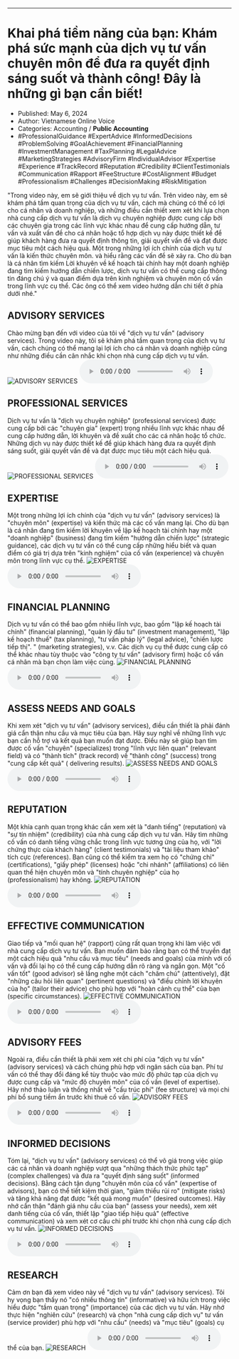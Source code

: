 
---

# Khai phá tiềm năng của bạn: Khám phá sức mạnh của dịch vụ tư vấn chuyên môn để đưa ra quyết định sáng suốt và thành công! Đây là những gì bạn cần biết!

- Published: May 6, 2024
- Author: Vietnamese Online Voice
- Categories: Accounting / **Public Accounting**
- #ProfessionalGuidance #ExpertAdvice #InformedDecisions #ProblemSolving #GoalAchievement #FinancialPlanning #InvestmentManagement #TaxPlanning #LegalAdvice #MarketingStrategies #AdvisoryFirm #IndividualAdvisor #Expertise #Experience #TrackRecord #Reputation #Credibility #ClientTestimonials #Communication #Rapport #FeeStructure #CostAlignment #Budget #Professionalism #Challenges #DecisionMaking #RiskMitigation

"Trong video này, em sẽ giới thiệu về dịch vụ tư vấn. Trên video này, em sẽ khám phá tầm quan trọng của dịch vụ tư vấn, cách mà chúng có thể có lợi cho cá nhân và doanh nghiệp, và những điều cần thiết xem xét khi lựa chọn nhà cung cấp dịch vụ tư vấn là dịch vụ chuyên nghiệp được cung cấp bởi các chuyên gia trong các lĩnh vực khác nhau để cung cấp hướng dẫn, tư vấn và xuất vấn đề cho cá nhân hoặc tổ hợp dịch vụ này được thiết kế để giúp khách hàng đưa ra quyết định thông tin, giải quyết vấn đề và đạt được mục tiêu một cách hiệu quả. Một trong những lợi ích chính của dịch vụ tư vấn là kiến ​​thức chuyên môn. và hiểu rằng các vấn đề sẽ xảy ra. Cho dù bạn là cá nhân tìm kiếm Lời khuyên về kế hoạch tài chính hay một doanh nghiệp đang tìm kiếm hướng dẫn chiến lược, dịch vụ tư vấn có thể cung cấp thông tin đáng chú ý và quan điểm dựa trên kinh nghiệm và chuyên môn cố vấn trong lĩnh vực cụ thể. Các ông có thể xem video hướng dẫn chi tiết ở phía dưới nhé."


## ADVISORY SERVICES

Chào mừng bạn đến với video của tôi về "dịch vụ tư vấn" (advisory services). Trong video này, tôi sẽ khám phá tầm quan trọng của dịch vụ tư vấn, cách chúng có thể mang lại lợi ích cho cá nhân và doanh nghiệp cũng như những điều cần cân nhắc khi chọn nhà cung cấp dịch vụ tư vấn.
![ADVISORY SERVICES](https://http-archiver-apis-production-80.schnworks.com/storage/images/transitions/2024-05-06/transition-43274517209-Montserrat-SemiBold-7B1FA2.jpg)
<audio controls>
    <source src="https://http-archiver-apis-production-80.schnworks.com/storage/storage/audio/file-13991535211.mp3" type="audio/mpeg">
</audio>



## PROFESSIONAL SERVICES

Dịch vụ tư vấn là "dịch vụ chuyên nghiệp" (professional services) được cung cấp bởi các "chuyên gia" (expert) trong nhiều lĩnh vực khác nhau để cung cấp hướng dẫn, lời khuyên và đề xuất cho các cá nhân hoặc tổ chức. Những dịch vụ này được thiết kế để giúp khách hàng đưa ra quyết định sáng suốt, giải quyết vấn đề và đạt được mục tiêu một cách hiệu quả.
![PROFESSIONAL SERVICES](https://http-archiver-apis-production-80.schnworks.com/storage/images/transitions/2024-05-06/transition--5334781312-Montserrat-Thin-7B1FA2.jpg)
<audio controls>
    <source src="https://http-archiver-apis-production-80.schnworks.com/storage/storage/audio/file-5982216575.mp3" type="audio/mpeg">
</audio>



## EXPERTISE

Một trong những lợi ích chính của "dịch vụ tư vấn" (advisory services) là "chuyên môn" (expertise) và kiến ​​thức mà các cố vấn mang lại. Cho dù bạn là cá nhân đang tìm kiếm lời khuyên về lập kế hoạch tài chính hay một "doanh nghiệp" (business) đang tìm kiếm "hướng dẫn chiến lược" (strategic guidance), các dịch vụ tư vấn có thể cung cấp những hiểu biết và quan điểm có giá trị dựa trên "kinh nghiệm" của cố vấn (experience) và chuyên môn trong lĩnh vực cụ thể.
![EXPERTISE](https://http-archiver-apis-production-80.schnworks.com/storage/images/transitions/2024-05-06/transition--616969328-Montserrat-Medium-1A237E.jpg)
<audio controls>
    <source src="https://http-archiver-apis-production-80.schnworks.com/storage/storage/audio/file-578586600.mp3" type="audio/mpeg">
</audio>



## FINANCIAL PLANNING

Dịch vụ tư vấn có thể bao gồm nhiều lĩnh vực, bao gồm "lập kế hoạch tài chính" (financial planning), "quản lý đầu tư" (investment management), "lập kế hoạch thuế" (tax planning), "tư vấn pháp lý" (legal advice), "chiến lược tiếp thị". " (marketing strategies), v.v. Các dịch vụ cụ thể được cung cấp có thể khác nhau tùy thuộc vào "công ty tư vấn" (advisory firm) hoặc cố vấn cá nhân mà bạn chọn làm việc cùng.
![FINANCIAL PLANNING](https://http-archiver-apis-production-80.schnworks.com/storage/images/transitions/2024-05-06/transition-27985174110-Montserrat-Black-1A237E.jpg)
<audio controls>
    <source src="https://http-archiver-apis-production-80.schnworks.com/storage/storage/audio/file-46147105073.mp3" type="audio/mpeg">
</audio>



## ASSESS NEEDS AND GOALS

Khi xem xét "dịch vụ tư vấn" (advisory services), điều cần thiết là phải đánh giá cẩn thận nhu cầu và mục tiêu của bạn. Hãy suy nghĩ về những lĩnh vực bạn cần hỗ trợ và kết quả bạn muốn đạt được. Điều này sẽ giúp bạn tìm được cố vấn "chuyên" (specializes) trong "lĩnh vực liên quan" (relevant field) và có "thành tích" (track record) về "thành công" (success) trong "cung cấp kết quả" ( delivering results).
![ASSESS NEEDS AND GOALS](https://http-archiver-apis-production-80.schnworks.com/storage/images/transitions/2024-05-06/transition-19559743843-Montserrat-ExtraBold-283593.jpg)
<audio controls>
    <source src="https://http-archiver-apis-production-80.schnworks.com/storage/storage/audio/file-24843977552.mp3" type="audio/mpeg">
</audio>



## REPUTATION

Một khía cạnh quan trọng khác cần xem xét là "danh tiếng" (reputation) và "sự tín nhiệm" (credibility) của nhà cung cấp dịch vụ tư vấn. Hãy tìm những cố vấn có danh tiếng vững chắc trong lĩnh vực tương ứng của họ, với "lời chứng thực của khách hàng" (client testimonials) và "tài liệu tham khảo" tích cực (references). Bạn cũng có thể kiểm tra xem họ có "chứng chỉ" (certifications), "giấy phép" (licenses) hoặc "chi nhánh" (affiliations) có liên quan thể hiện chuyên môn và "tính chuyên nghiệp" của họ (professionalism) hay không.
![REPUTATION](https://http-archiver-apis-production-80.schnworks.com/storage/images/transitions/2024-05-06/transition--18884686042-Montserrat-Medium-9C27B0.jpg)
<audio controls>
    <source src="https://http-archiver-apis-production-80.schnworks.com/storage/storage/audio/file-3006249894.mp3" type="audio/mpeg">
</audio>



## EFFECTIVE COMMUNICATION

Giao tiếp và "mối quan hệ" (rapport) cũng rất quan trọng khi làm việc với nhà cung cấp dịch vụ tư vấn. Bạn muốn đảm bảo rằng bạn có thể truyền đạt một cách hiệu quả "nhu cầu và mục tiêu" (needs and goals) của mình với cố vấn và đổi lại họ có thể cung cấp hướng dẫn rõ ràng và ngắn gọn. Một "cố vấn tốt" (good advisor) sẽ lắng nghe một cách "chăm chú" (attentively), đặt "những câu hỏi liên quan" (pertinent questions) và "điều chỉnh lời khuyên của họ" (tailor their advice) cho phù hợp với "hoàn cảnh cụ thể" của bạn (specific circumstances).
![EFFECTIVE COMMUNICATION](https://http-archiver-apis-production-80.schnworks.com/storage/images/transitions/2024-05-06/transition-51947016249-Montserrat-Black-283593.jpg)
<audio controls>
    <source src="https://http-archiver-apis-production-80.schnworks.com/storage/storage/audio/file-14709990026.mp3" type="audio/mpeg">
</audio>



## ADVISORY FEES

Ngoài ra, điều cần thiết là phải xem xét chi phí của "dịch vụ tư vấn" (advisory services) và cách chúng phù hợp với ngân sách của bạn. Phí tư vấn có thể thay đổi đáng kể tùy thuộc vào mức độ phức tạp của dịch vụ được cung cấp và "mức độ chuyên môn" của cố vấn (level of expertise). Hãy nhớ thảo luận và thống nhất về "cấu trúc phí" (fee structure) và mọi chi phí bổ sung tiềm ẩn trước khi thuê cố vấn.
![ADVISORY FEES](https://http-archiver-apis-production-80.schnworks.com/storage/images/transitions/2024-05-06/transition-47648214279-Montserrat-Bold-303F9F.jpg)
<audio controls>
    <source src="https://http-archiver-apis-production-80.schnworks.com/storage/storage/audio/file-20430872169.mp3" type="audio/mpeg">
</audio>



## INFORMED DECISIONS

Tóm lại, "dịch vụ tư vấn" (advisory services) có thể vô giá trong việc giúp các cá nhân và doanh nghiệp vượt qua "những thách thức phức tạp" (complex challenges) và đưa ra "quyết định sáng suốt" (informed decisions). Bằng cách tận dụng "chuyên môn của cố vấn" (expertise of advisors), bạn có thể tiết kiệm thời gian, "giảm thiểu rủi ro" (mitigate risks) và tăng khả năng đạt được "kết quả mong muốn" (desired outcomes). Hãy nhớ cẩn thận "đánh giá nhu cầu của bạn" (assess your needs), xem xét danh tiếng của cố vấn, thiết lập "giao tiếp hiệu quả" (effective communication) và xem xét cơ cấu chi phí trước khi chọn nhà cung cấp dịch vụ tư vấn.
![INFORMED DECISIONS](https://http-archiver-apis-production-80.schnworks.com/storage/images/transitions/2024-05-06/transition-5552849282-Montserrat-Bold-7B1FA2.jpg)
<audio controls>
    <source src="https://http-archiver-apis-production-80.schnworks.com/storage/storage/audio/file-11235676220.mp3" type="audio/mpeg">
</audio>



## RESEARCH

Cảm ơn bạn đã xem video này về "dịch vụ tư vấn" (advisory services). Tôi hy vọng bạn thấy nó "có nhiều thông tin" (informative) và hữu ích trong việc hiểu được "tầm quan trọng" (importance) của các dịch vụ tư vấn. Hãy nhớ thực hiện "nghiên cứu" (research) và chọn "nhà cung cấp dịch vụ" tư vấn (service provider) phù hợp với "nhu cầu" (needs) và "mục tiêu" (goals) cụ thể của bạn.
![RESEARCH](https://http-archiver-apis-production-80.schnworks.com/storage/images/transitions/2024-05-06/transition--10617143420-Montserrat-Regular-880E4F.jpg)
<audio controls>
    <source src="https://http-archiver-apis-production-80.schnworks.com/storage/storage/audio/file-12988689289.mp3" type="audio/mpeg">
</audio>

